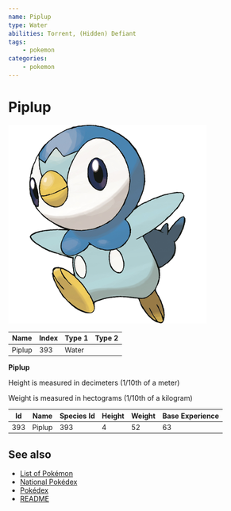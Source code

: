 ```yaml
---
name: Piplup
type: Water
abilities: Torrent, (Hidden) Defiant
tags:
    - pokemon
categories:
    - pokemon
---
```


# Piplup


![Piplup](images/393.png)

| **Name** | **Index** | **Type 1** | **Type 2** |
|----|----|----|----|
| Piplup | 393 | Water  |  |

**Piplup** 


Height is measured in decimeters (1/10th of a meter)

Weight is measured in hectograms (1/10th of a kilogram)

| **Id** | **Name** | **Species Id** | **Height** | **Weight** | **Base Experience** |
|--------|----------|----------------|------------|------------|---------------------|
| 393 | Piplup | 393 | 4 | 52 | 63 |


## See also

- [List of Pokémon](../pokemon.md)
- [National Pokédex](../national_pokedex.md)
- [Pokédex](../pokedex.md)
- [README](../README.md)

